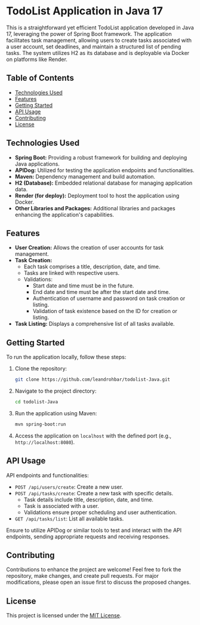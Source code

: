 # TodoList Application in Java 17

This is a straightforward yet efficient TodoList application developed in Java 17, leveraging the power of Spring Boot framework. The application facilitates task management, allowing users to create tasks associated with a user account, set deadlines, and maintain a structured list of pending tasks. The system utilizes H2 as its database and is deployable via Docker on platforms like Render.

## Table of Contents

- [Technologies Used](#technologies-used)
- [Features](#features)
- [Getting Started](#getting-started)
- [API Usage](#api-usage)
- [Contributing](#contributing)
- [License](#license)

## Technologies Used

- **Spring Boot:** Providing a robust framework for building and deploying Java applications.
- **APIDog:** Utilized for testing the application endpoints and functionalities.
- **Maven:** Dependency management and build automation.
- **H2 (Database):** Embedded relational database for managing application data.
- **Render (for deploy):** Deployment tool to host the application using Docker.
- **Other Libraries and Packages:** Additional libraries and packages enhancing the application's capabilities.

## Features

- **User Creation:** Allows the creation of user accounts for task management.
- **Task Creation:**
  - Each task comprises a title, description, date, and time.
  - Tasks are linked with respective users.
  - Validations:
    - Start date and time must be in the future.
    - End date and time must be after the start date and time.
    - Authentication of username and password on task creation or listing.
    - Validation of task existence based on the ID for creation or listing.
- **Task Listing:** Displays a comprehensive list of all tasks available.

## Getting Started

To run the application locally, follow these steps:

1. Clone the repository:

    ```bash
    git clone https://github.com/leandrohbar/todolist-Java.git
    ```

2. Navigate to the project directory:

    ```bash
    cd todolist-Java
    ```

3. Run the application using Maven:

    ```bash
    mvn spring-boot:run
    ```

4. Access the application on `localhost` with the defined port (e.g., `http://localhost:8080`).

## API Usage

API endpoints and functionalities:

- `POST /api/users/create`: Create a new user.
- `POST /api/tasks/create`: Create a new task with specific details.
  - Task details include title, description, date, and time.
  - Task is associated with a user.
  - Validations ensure proper scheduling and user authentication.
- `GET /api/tasks/list`: List all available tasks.

Ensure to utilize APIDog or similar tools to test and interact with the API endpoints, sending appropriate requests and receiving responses.

## Contributing

Contributions to enhance the project are welcome! Feel free to fork the repository, make changes, and create pull requests. For major modifications, please open an issue first to discuss the proposed changes.

## License

This project is licensed under the [MIT License](LICENSE.md).
